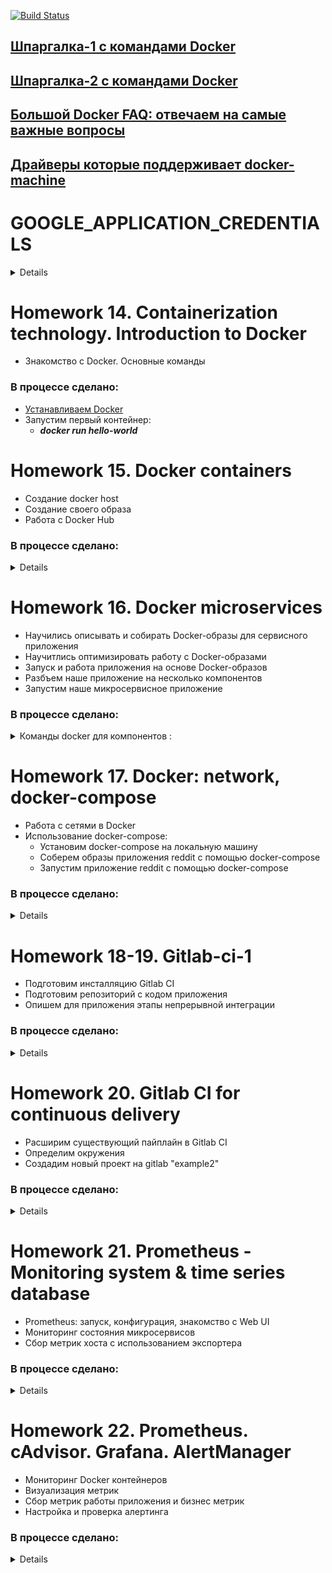 [![Build Status](https://travis-ci.org/stv2509/microservices.svg?branch=master)](https://travis-ci.org/stv2509/microservices)


## [Шпаргалка-1 с командами Docker](https://habr.com/ru/company/flant/blog/336654/)

## [Шпаргалка-2 с командами Docker](https://github.com/eon01/DockerCheatSheet)

## [Большой Docker FAQ: отвечаем на самые важные вопросы](https://xakep.ru/2015/06/04/docker-faq/)

## [Драйверы которые поддерживает docker-machine](https://docs.docker.com/machine/drivers/)

#
# GOOGLE_APPLICATION_CREDENTIALS

<details><p>

```bash
API APIs & services -> Credentials. Create Credentials -> Service account key

New service account
Service account name любое
Role: owner
Key type: JSON
Create
export GOOGLE_APPLICATION_CREDENTIALS="[PATH]"
```
</p></details>

#
#
# Homework 14. Containerization technology. Introduction to Docker

 - Знакомство с Docker. Основные команды

### В процессе сделано:

 - [Устанавливаем Docker](https://docs.docker.com/install/linux/docker-ce/ubuntu/)
 - Запустим первый контейнер:
   - ***docker run hello-world***


# Homework 15. Docker containers

- Создание docker host
- Создание своего образа
- Работа с Docker Hub
 
### В процессе сделано:
<details>

- [Установим Docker machine](https://docs.docker.com/machine/install-machine/). docker-machine - встроенный в докер инструмент для создания хостов и установки на них docker engine. Имеет поддержку облаков и систем виртуализации (Virtualbox, GCP и др.)
- Создадим образ на GCP:
```bash
$ export GOOGLE_APPLICATION_CREDENTIALS=$HOME/gce-credentials.json
$ export GOOGLE_PROJECT=_ваш-проект_ (docker-234216)
$ docker-machine create --driver google \
--google-zone europe-west1-b \
--google-machine-type g1-small \
--google-machine-image $(gcloud compute images list --filter ubuntu-1604-lts --uri) \
docker-host
```
- <details><p>
  <summary>Создадим приложение монолит docker-monolith/ :</summary>
  
  - **docker-monolith/Dockerfile** - текстовое описание нашего образа

  - **docker-monolith/mongod.conf** - преподготовленный конфиг для mongodb

  - **docker-monolith/db_config** - содержит переменную со ссылкой на mongodb

  - **docker-monolith/start.sh** - скрипт запуска приложения

  - **docker-monolith/default-allow-9292.sh** - скрипт для проверки firewall

  </p></details>

- Выполним команду, чтобы собрать свой образ:
  - ***$ docker build -t reddit:latest .*** (Точка в конце обязательна, она указывает на путь до Docker-контекста, флаг -t задает тег для собранного образа)
- Запустить наш контейнер и проверим результат:
  - ***$ docker run --name reddit -d --network=host reddit:latest***
  - ***$ docker-machine ls***
- Разрешим входящий TCP-трафик на порт 9292, выполним:
  - ***docker-monolith/default-allow-9292.sh***
- **Docker Hub** - это облачный registry сервис от компании Docker. В него можно выгружать и загружать из него докер образы.
- Аутентифицируемся на docker hub и загрузим наш образ для использования в будущем:
  - ***$ docker login***
  - ***$ docker tag reddit:latest <your-login>/otus-reddit:1.0***
  - ***$ docker push <your-login>/otus-reddit:1.0***
</p></details>

#  
# Homework 16. Docker microservices

- Научились описывать и собирать Docker-образы для сервисного приложения
- Научитлись оптимизировать работу с Docker-образами
- Запуск и работа приложения на основе Docker-образов
- Разбъем наше приложение на несколько компонентов
- Запустим наше микросервисное приложение

### В процессе сделано:

<details><p>
<summary>Команды docker для компонентов :</summary>

#
- Соберем образы с нашими сервисами:
```
docker pull mongo:latest 
docker build -t stv2509/post:2.0 ./post-py 
docker build -t stv2509/comment:2.0 ./comment 
docker build -t stv2509/ui:2.0 ./ui
```
- Создадим специальную bridge-сеть **"reddit** для контейнеров, так как сетевые алиасы не работают в сети по умолчанию:
```
docker network create reddit
docker run -d --network=reddit --network-alias=post_db --network-alias=comment_db mongo:latest
docker run -d --network=reddit --network-alias=post stv2509/post:2.0
docker run -d --network=reddit --network-alias=comment stv2509/comment:2.0
docker run -d --network=reddit -p 9292:9292 stv2509/ui:2.0
```
- Запустим наши контейнеры:
```
docker volume create reddit_db

docker run -d --network=reddit -v reddit_db:/data/db --network-alias=post_db --network-alias=comment_db mongo:latest
docker run -d --network=reddit --network-alias=post stv2509/post:2.0
docker run -d --network=reddit --network-alias=comment stv2509/comment:2.0
docker run -d --network=reddit -p 9292:9292 stv2509/ui:2.0
```
</p></details>

#  
# Homework 17. Docker: network, docker-compose

- Работа с сетями в Docker
- Использование docker-compose:
  - Установим docker-compose на локальную машину
  - Соберем образы приложения reddit с помощью docker-compose
  - Запустим приложение reddit с помощью docker-compose

### В процессе сделано:

<details><p>

- None network driver:
  - ***docker run -ti --rm --network none joffotron/docker-net-tools -c ifconfig***
- Host network driver:
  - ***docker run -ti --rm --network host joffotron/docker-net-tools -c ifconfig***
  - ***docker-machine ssh docker-host ifconfig***
- Остановите все запущенные контейнеры:
  - ***docker kill $(docker ps -q)***
- Docker networks:
  - ***sudo ln -s /var/run/docker/netns /var/run/netns***
  - ***sudo ip netns***
- Bridge network driver:
  - Создадим bridge-сеть в docker:
    - ***docker network create reddit --driver bridge***
  - Запустим наш проект reddit с использованием bridge-сети и присвоим контейнерам имена
    - ***--name <name> (можно задать только 1 имя)***
    - ***--network-alias <alias-name> (можно задать множество алиасов)***
  ```bash
  > docker run -d --network=reddit --network-alias=post_db --networkalias=comment_db mongo:latest
  > docker run -d --network=reddit --network-alias=post <your-login>/post:1.0
  > docker run -d --network=reddit --network-alias=comment <your-login>/comment:1.0
  > docker run -d --network=reddit -p 9292:9292 <your-login>/ui:1.0
  ```
  - Запустим наш проект в 2-х bridge сетях:
    - Создадим docker-сети
	```bash
	> docker network create back_net --subnet=10.0.2.0/24
	> docker network create front_net --subnet=10.0.1.0/24
	```
	- Запустим контейнеры:
	```bash
	> docker run -d --network=front_net -p 9292:9292 --name ui <your-login>/ui:1.0
    > docker run -d --network=back_net --name comment <your-login>/comment:1.0
    > docker run -d --network=back_net --name post <your-login>/post:1.0
    > docker run -d --network=back_net --name mongo_db --network-alias=post_db --network-alias=comment_db mongo:latest
	```
	- Docker при инициализации контейнера может подключить к нему только 1 сеть. Поэтому нужно поместить контейнеры post и comment в обе сети.
	```bash
	> docker network connect <network> <container>
	> docker network connect front_net post
	> docker network connect front_net comment
	```
- Docker-compose
  - [Установка dockercompose](https://docs.docker.com/compose/install/#install-compose)
  - запустим приложение из директории **src/:**
    - ***docker-compose up -d -p new_project_name***
	- ***docker-compose ps***
  - Параметризованные параметры хранятся в отдельном файл c расширением **src/.env**
</p></details>
  
#  
# Homework 18-19. Gitlab-ci-1

- Подготовим инсталляцию Gitlab CI
- Подготовим репозиторий с кодом приложения
- Опишем для приложения этапы непрерывной интеграции

### В процессе сделано:

<details><p>

- Создадим instance при помощи terraform
  ```bash
  cd gitlab-ci/terraform/stage
  terraform apply
  TERRAFORM_STAGE="/vagrant_data/microservices/gitlab-ci/terraform/stage"
  export TERRAFORM_STAGE
  ```
- При помощи ansible установим docker и gitlab-ci
  - для установки docker используем готовую роль **"geerlingguy.docker"**
  - ansible запустит скрипт docker-compose.sh, кторый сгенерит файл docker-compose.yml, подставив ip-address из terraform
  - установим gitlab-ci, при помощи shell-модуля, т.к. ansible не работает с версией "docker-compose > 0.19"
  ```bash
  cd gitlab-ci/ansible
  ansible-playbook playbooks/gitlab-docker.yml
  ```
- Создадим группу "homework" и проект "example" в gitlab-ci, добавим в него новую ветку "gitlab-ci-1"
```bash
> git checkout -b gitlab-ci-1
> git remote add gitlab http://\<your-vm-ip\>/homework/example.git
> git push gitlab gitlab-ci-1
```
- Добавим в репозиторий файл ".gitlab-ci.yml"
- Запустим Runner и зарегистрируем его в интерактивном режиме
  - *http://\<your-vm-ip\>/ -> Settings -> CI/CD -> Runners settings*
  - *$ /srv/gitlab/start-runner.sh*

</p></details>
  
#  
# Homework 20. Gitlab CI for continuous delivery

- Расширим существующий пайплайн в Gitlab CI
- Определим окружения
- Создадим новый проект на gitlab "example2"

### В процессе сделано:

<details><p>

- В связи с нехваткой времени задачи с \*\* были временно пропущены

</p></details>

#  
# Homework 21. Prometheus - Monitoring system & time series database

- Prometheus: запуск, конфигурация, знакомство с Web UI
- Мониторинг состояния микросервисов
- Сбор метрик хоста с использованием экспортера


### В процессе сделано:
<details><p>

- Создадим правило фаервола для Prometheus и Puma:
  ```bash
  $ gcloud compute firewall-rules create prometheus-default --allow tcp:9090
  $ gcloud compute firewall-rules create puma-default --allow tcp:9292
  ```
- [Создадим Docker хост в GCE и запустим Prometheus](https://gist.githubusercontent.com/stv2509/b0894c38002903781bd3e6147f064bda/raw/cd10974d96f2d0c81a3cc7b171f52d78f411dec3/docker-machine-prometeus)
- Проверим работу Prometheus:
  - ***http://\<your-vm-ip\>:9090***
- Определим простой конфигурационный файл для сбора метрик с наших микросервисов:
  - **monitoring/prometheus/prometheus.yml**
- Создадим свой Docker образ prometheus:
  ```bash
  $ cd monitoring/prometheus/
  $ export USER_NAME=username
  $ docker build -t $USER_NAME/prometheus .
  ```
- Создадим образы микросервисов:
  ```bash
  $ cd src/*
  /src/ui $ bash docker_build.sh
  /src/post-py $ bash docker_build.sh
  /src/comment $ bash docker_build.sh
  ```
- Запустим наш Prometheus совместно с микросервисами:
  - **cd docker/**
  - **docker-compose up -d**
- Посмотрим список endpoint-ов, с которых собирает информацию Prometheus:
  - ***http://\<your-vm-ip\>:9090/targets***
- Состояние сервиса UI
  - В веб интерфейсе Prometheus выполните поиск по названию метрики *ui_health*
  - Остановим post сервис
    - **$ docker-compose stop post**
  - Посмотрим, не случилось ли чего плохого с сервисами, от которых зависит UI сервис. Наберем в строке выражений *ui_health_* и Prometheus нам предложит дополнить названия метрик.
    - *ui_health_comment_availability* - с сервисом все впорядке
    - *ui_health_post_availability* - с post сервисом все плох
  - Проблему мы обнаружили. Поднимем post сервис:
    - **docker-compose start post**
- **Exporters** - Программа, которая делает метрики доступными для сбора Prometheus
- Воспользуемся **Node Exporters** для сбора информации о работе Docker хоста
- Чтобы сказать Prometheus следить за еще одним сервисом, нам нужно добавить информацию о нем в конфиг **monitoring/prometheus/prometheus.yml:**
  ```bash
  scrape_configs:
  ...
  - job_name: 'node'
    static_configs:
      - targets:
        - 'node-exporter:9100'
  ```
- Соберем новый Docker для Prometheus:
  - **monitoring/prometheus $ docker build -t $USER_NAME/prometheus .**
- Пересоздадим наши сервисы
  ```bash
  $ docker-compose down
  $ docker-compose up -d
  ```
- Отправим собранные вами образы на DockerHub:
  ```bash
  $ docker login
  Login Succeeded
  $ docker push $USER_NAME/ui
  $ docker push $USER_NAME/comment
  $ docker push $USER_NAME/post
  $ docker push $USER_NAME/prometheus
  ```
</p></details>

#  
# Homework 22. Prometheus. cAdvisor. Grafana. AlertManager

- Мониторинг Docker контейнеров
- Визуализация метрик
- Сбор метрик работы приложения и бизнес метрик
- Настройка и проверка алертинга


### В процессе сделано:
<details><p>

- Добавлен cAdvisor
  - Добавим информацию о сервисе cAdvisor в конфигурацию Prometheus, чтобы он начал собирать метрики.
  - Не забываем открывать порты для новых сервисов
  - Пересоберем образ Prometheus с обновленной конфигурацией.
  - Запустим сервисы:
    ```bash
    $ docker-compose up -d
    $ docker-compose -f docker-compose-monitoring.yml up -d
    ```
  - Проверим работу cAdvisor:
    - ***http://\<your-vm-ip\>:8080***
  - Визуализация метрик. Grafana
  - Добавим сервис Grafana в docker-compose-monitoring.yml
    - **docker-compose -f docker-compose-monitoring.yml up -d grafana**
    - ***http://\<your-vm-ip\>:3000***
  - Перейдем на сайт [Grafana](https://grafana.com/dashboards) и выберем в качестве источника данных нашу систему мониторинга Prometheus dashboard *"Docker and system monitoring"* (cAdvisor/Prometheus)
  - Нажмем загрузить *"json"* и сохраним его под именем **monitoring/grafana/dashboards/DockerMonitoring.json**
  - Откроем вновь веб интерфейс Grafana и выберем импортировать шаблон. Должен появиться набор графиков с информацией о состоянии хостовой системы и работе контейнеров.
- Сбор метрик приложения
  - Добавим информацию о *"post"* сервисе в конфигурацию Prometheus (prometheus.yml)
    ```bash
	scrape_configs:
    ...
     - job_name: 'post'
       static_configs:
         - targets:
           'post:5000'
    ```
  - Пересоздадим нашу Docker инфраструктуру мониторинга:
  ```bash
  $ docker-compose -f docker-compose-monitoring.yml down
  $ docker-compose -f docker-compose-monitoring.yml up -d
  ```
- Сохраним изменения дашборда и эспортируем его в JSON файл, который загрузим на нашу локальную машину
- "*Share dashboard*" -> "*Export*" -> "*Save to file*" -> **monitoring/grafana/dashboards/UI_Service_Monitoring.json**
- **Alertmanager** - дополнительный компонент для системы мониторинга **Prometheus**
  -  Соберем образ alertmanager:
    - ***monitoring/alertmanager $ docker build -t $USER_NAME/alertmanager .***
  - Добавим новый сервис в компоуз файл мониторинга
  ```bash
  services:
  ...
  alertmanager:
    image: ${USER_NAME}/alertmanager
    command:
      - '--config.file=/etc/alertmanager/config.yml'
    ports:
      - 9093:9093
  ```
  - Создадим файл ***monitoring/prometheus/alerts.yml*** определим условия при которых должен срабатывать алерт и посылаться *Alertmanager-у*
  - Добавим операцию копирования данного файла в ***monitoring/prometheus/Dockerfile:***
    - **ADD alerts.yml /etc/prometheus/**
  - Добавим информацию о правилах, в конфиг ***microservices/monitoring/prometheus/prometheus.yml***
    ```bash
	global:
       scrape_interval: '5s'
    ...
    rule_files:
      - 'alerts.yml'
    alerting:
      alertmanagers:
        - scheme: http
    static_configs:
      - targets:
        - 'alertmanager:9093'
    ```
  - Пересоберем образ Prometheus (cd monitoring/prometheus):
    - **$ docker build -t $USER_NAME/prometheus .**
  - Пересоздадим нашу Docker инфраструктуру мониторинга:
  ```bash
  $ docker-compose -f docker-compose-monitoring.yml down
  $ docker-compose -f docker-compose-monitoring.yml up -d
  ```
  - Алерты можно посмотреть в веб интерфейсе Prometheus ***Alerts***
  - Остановим один из сервисов и подождем одну минуту
    - ***$ docker-compose stop post***
  - В **slack** канал должно придти сообщение
	```bash
	AlertManager APP [1:35 PM]
       [FIRING:1] InstanceDown (post:5000 post page)
	```
- Отправим собранные нами образы на DockerHub:
  ```bash
  $ docker login
  Login Succeeded
  $ docker push $USER_NAME/ui
  $ docker push $USER_NAME/comment
  $ docker push $USER_NAME/post
  $ docker push $USER_NAME/prometheus
  ```
</p></details>	